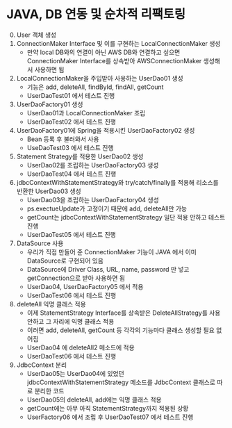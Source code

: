 # JAVA, DB 연동 및 순차적 리팩토링
0. User 객체 생성
1. ConnectionMaker Interface 및 이를 구현하는 LocalConnectionMaker 생성
   - 만약 local DB와의 연결이 아닌 AWS DB와 연결하고 싶으면 ConnectionMaker Interface를 상속받아 AWSConnectionMaker 생성해서 사용하면 됨
2. LocalConnectionMaker을 주입받아 사용하는 UserDao01 생성
   - 기능은 add, deleteAll, findById, findAll, getCount 
   - UserDaoTest01 에서 테스트 진행
3. UserDaoFactory01 생성
   - UserDao01과 LocalConnectionMaker 조립
   - UserDaoTest02 에서 테스트 진행
4. UserDaoFactory01에 Spring을 적용시킨 UserDaoFactory02 생성
   - Bean 등록 후 불러와서 사용
   - UseDaoTest03 에서 테스트 진행
5. Statement Strategy를 적용한 UserDao02 생성
   - UserDao02를 조립하는 UserDaoFactory03 생성
   - UserDaoTest04 에서 테스트 진행
6. jdbcContextWithStatementStrategy와 try/catch/finally를 적용해 리소스를 반환한 UserDao03 생성
   - UserDao03을 조립하는 UserDaoFactory04 생성
   - ps.exectueUpdate가 고정이기 때문에 add, deleteAll만 가능
   - getCount는 jdbcContextWithStatementStrategy 일단 적용 안하고 테스트 진행
   - UserDaoTest05 에서 테스트 진행
7. DataSource 사용
   - 우리가 직접 만들어 준 ConnectionMaker 기능이 JAVA 에서 이미 DataSource로 구현되어 있음
   - DataSource에 Driver Class, URL, name, password 만 넣고 getConnection으로 받아 사용하면 됨
   - UserDao04, UserDaoFactory05 에서 적용
   - UserDaoTest06 에서 테스트 진행
8. deleteAll 익명 클래스 적용
   - 이제 StatementStrategy Interface를 상속받은 DeleteAllStrategy를 사용 안하고 그 자리에 익명 클래스 적용
   - 이러면 add, deleteAll, getCount 등 각각의 기능마다 클래스 생성할 필요 없어짐
   - UserDao04 에 deleteAll2 메소드에 적용
   - UserDaoTest06 에서 테스트 진행
9. JdbcContext 분리
   - UserDao05는 UserDao04에 있었던 jdbcContextWithStatementStrategy 메소드를 JdbcContext 클래스로 따로 분리한 코드
   - UserDao05의 deleteAll, add에는 익명 클래스 적용
   - getCount에는 아무 아직 StatementStrategy까지 적용된 상황
   - UserFactory06 에서 조립 후 UserDaoTest07 에서 테스트 진행